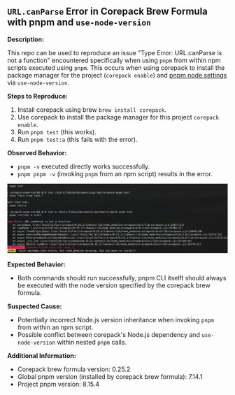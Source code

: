 ## `URL.canParse` Error in Corepack Brew Formula with pnpm and `use-node-version`

**Description:**

This repo can be used to reproduce an issue "Type Error: URL.canParse is not a function" encountered specifically when using `pnpm` from within npm scripts executed using `pnpm`. This occurs when using corepack to install the package manager for the project (`corepack enable`) and [pnpm node settings](https://pnpm.io/npmrc#nodejs-settings) via `use-node-version`.

**Steps to Reproduce:**

1. Install corepack using brew `brew install corepack`.
2. Use corepack to install the package manager for this project `corepack enable`.
3. Run `pnpm test` (this works).
4. Run `pnpm test:a` (this fails with the error).

**Observed Behavior:**

- `pnpm -v` executed directly works successfully.
- `pnpm pnpm -v` (invoking `pnpm` from an npm script) results in the error.

![Error](./assets/error.png "Error")

**Expected Behavior:**

- Both commands should run successfully, pnpm CLI itselft should always be executed with the node version specified by the corepack brew formula.

**Suspected Cause:**

- Potentially incorrect Node.js version inheritance when invoking `pnpm` from within an npm script.
- Possible conflict between corepack's Node.js dependency and `use-node-version` within nested `pnpm` calls.

**Additional Information:**

- Corepack brew formula version: 0.25.2
- Global pnpm version (installed by corepack brew formula): 7.14.1
- Project pnpm version: 8.15.4
